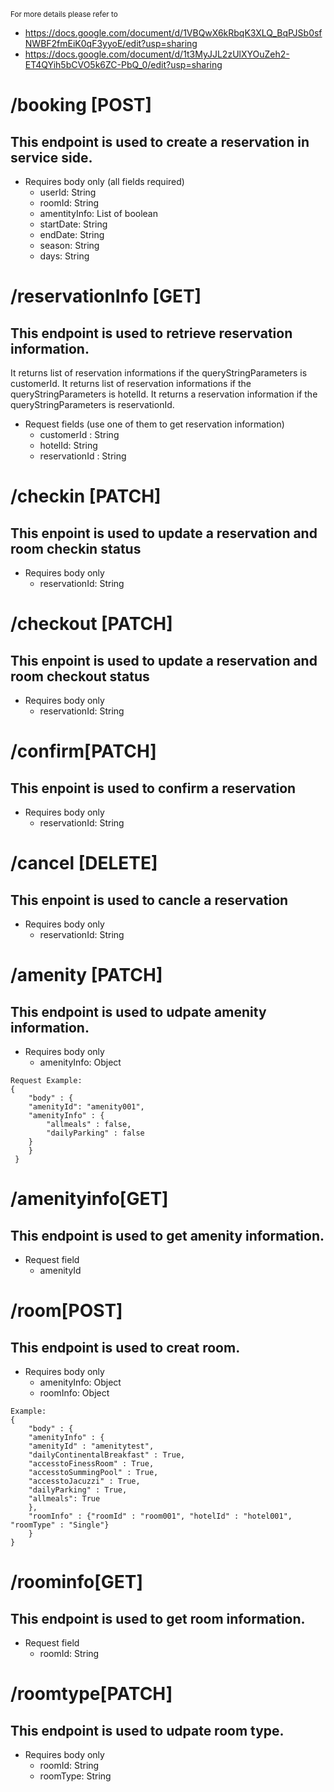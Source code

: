 <sup> For more details please refer to 
- https://docs.google.com/document/d/1VBQwX6kRbqK3XLQ_BqPJSb0sfNWBF2fmEiK0qF3yyoE/edit?usp=sharing 
- https://docs.google.com/document/d/1t3MyJJL2zUlXYOuZeh2-ET4QYih5bCVO5k6ZC-PbQ_0/edit?usp=sharing<sup/>
# /booking [POST]
## This endpoint is used to create a reservation in service side.
- Requires body only (all fields required)
	- userId: String
	- roomId: String
	- amentityInfo: List of boolean
	- startDate: String
	- endDate: String
	- season: String
	- days: String
# /reservationInfo [GET]

## This endpoint is used to retrieve reservation information. 
It returns list of reservation informations if the queryStringParameters is customerId. 
It returns list of reservation informations if the queryStringParameters is hotelId. 
It returns a reservation information if the queryStringParameters is reservationId.
- Request fields (use one of them to get reservation information)
  - customerId : String
  - hotelId: String
  - reservationId : String

# /checkin [PATCH]
## This enpoint is used to update a reservation and room checkin status
- Requires body only
  - reservationId: String

# /checkout [PATCH]
## This enpoint is used to update a reservation and room checkout status
- Requires body only
  - reservationId: String

# /confirm[PATCH]
## This enpoint is used to confirm a reservation
- Requires body only
  - reservationId: String

# /cancel [DELETE]
## This enpoint is used to cancle a reservation
- Requires body only
  - reservationId: String

# /amenity [PATCH]
## This endpoint is used to udpate amenity information. 
- Requires body only
  - amenityInfo: Object
```
Request Example:
{
    "body" : {
	"amenityId": "amenity001",
	"amenityInfo" : {
	    "allmeals" : false,
	    "dailyParking" : false
	}
    }
 }
```
# /amenityinfo[GET]
## This endpoint is used to get amenity information.
- Request field
  - amenityId

# /room[POST]
## This endpoint is used to creat room.
- Requires body only
  - amenityInfo: Object
  - roomInfo: Object
```
Example:
{
    "body" : {
    "amenityInfo" : {
	"amenityId" : "amenitytest",
	"dailyContinentalBreakfast" : True,
	"accesstoFinessRoom" : True,
	"accesstoSummingPool" : True,
	"accesstoJacuzzi" : True,
	"dailyParking" : True,
	"allmeals": True
    },
    "roomInfo" : {"roomId" : "room001", "hotelId" : "hotel001", "roomType" : "Single"}
    }
}

```
# /roominfo[GET]
## This endpoint is used to get room information.
- Request field
  - roomId: String


# /roomtype[PATCH]
## This endpoint is used to udpate room type. 
- Requires body only
  - roomId: String
  - roomType: String



